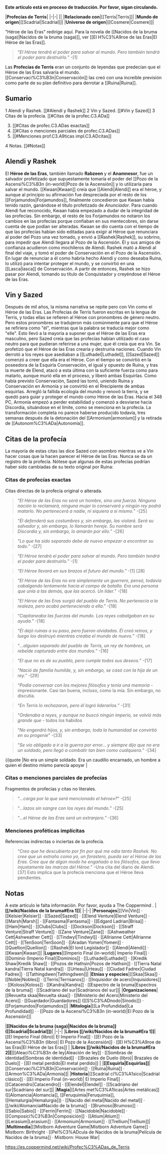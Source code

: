 **Este artículo está en proceso de traducción. Por favor, sigan circulando.**


|**Profecías de Terris**|
|-|-|
||
|**Relacionado con**|[[Terris\|Terris]]|
|**Mundo de origen**|[[Scadrial\|Scadrial]]|
|**Universo de origen**|[[Cosmere\|Cosmere]]|

"Héroe de las Eras" redirige aquí. Para la novela de [[Nacidos de la bruma (saga)\|Nacidos de la bruma (saga)]], ver [[El H%C3%A9roe de las Eras\|El Héroe de las Eras]].
>“*El Héroe tendrá el poder para salvar al mundo. Pero también tendrá el poder para destruirlo.*”
\-[1]


Las **Profecías de Terris** eran un conjunto de leyendas que predecían que el Héroe de las Eras salvaría el mundo. [[Conservaci%C3%B3n\|Conservación]] las creó con una increíble previsión como parte de su plan definitivo para derrotar a [[Ruina\|Ruina]].

## Sumario

1 Alendi y Rashek. [[#Alendi y Rashek]] 
2 Vin y Sazed. [[#Vin y Sazed]] 
3 Citas de la profecía. [[#Citas de la profec.C3.ADa]] 

3. [[#Citas de profec.C3.ADas exactas]] 
3. [[#Citas o menciones parciales de profec.C3.ADas]] 
3. [[#Menciones prof.C3.A9ticas impl.C3.ADcitas]] 


4 Notas. [[#Notas]] 


## Alendi y Rashek
El **Héroe de las Eras**, también llamado **Rabzeen** y el **Anamnesor**, fue un salvador profetizado que supuestamente tomaría el poder del [[Pozo de la Ascensi%C3%B3n (in-world)\|Pozo de la Ascensión]] y lo utilizaría para salvar el mundo. [[Kwaan\|Kwaan]] creía que [[Alendi\|Alendi]] era el héroe, y aunque al principio su afirmación fue despreciada por el resto de los [[Forjamundos\|Forjamundos]], finalmente concedieron que Kwaan había tenido razón, ganándose el título profetizado de *Anunciador*. Para cuando Alendi fue reconocido, Kwaan había empezado a dudar de la integridad de las profecías. Sin embargo, el resto de los Forjamundos no notaron los cambios en las profecías porque confiaban en sus mentecobres, sin darse cuenta de que podían ser alteradas. Kwaan se dio cuenta con el tiempo de que las profecías habían sido editadas para exigir al Héroe que renunciara al poder del Pozo una vez tomado, y envió a [[Rashek\|Rashek]], su sobrino, para impedir que Alendi llegara al Pozo de la Ascensión. Él y sus amigos de confianza acudieron como mochileros de Alendi. Rashek mató a Alendi al final del viaje, y tomó el poder de Conservación en el Pozo de la Ascensión. En lugar de renunciar a él como habría hecho Alendi y como deseaba Ruina, lo utilizó para intentar proteger el mundo, y se convirtió en una [[Lasca\|lasca]] de Conservación. A partir de entonces, Rashek se hizo pasar por Alendi, tomando su título de Conquistador y creyéndose el Héroe de las Eras.

## Vin y Sazed
Después de mil años, la misma narrativa se repite pero con Vin como el Héroe de las Eras. Las Profecías de Terris fueron escritas en la lengua de Terris, y todas ellas se refieren al Héroe con pronombres de género neutro. Pero estos pronombres se tradujeron más comúnmente para que el Héroe se refiriera como "él", mientras que la palabra se traducía mejor como "elle". Esto llevó a la mayoría a suponer que el Héroe de las Eras era masculino, pero Sazed creía que las profecías habían utilizado el caso neutro para que pudieran referirse a una mujer, que él creía que era Vin. Se profetizó que el Héroe de las Eras crearía y destruiría naciones. Cuando Vin derrotó a los reyes que asediaban a [[Luthadel\|Luthadel]], [[Sazed\|Sazed]] comenzó a creer que ella era el Héroe. Con el tiempo se convirtió en la poseedora de la Esquirla Conservación, el igual y opuesto de Ruina, y tras la muerte de Elend, atacó a esta última con la suficiente fuerza como para matarlo, aunque murió ella en el proceso, y liberó ambas Esquirlas. Como había previsto Conservación, Sazed las tomó, uniendo Ruina y Conservación en Armonía y se convirtió en el Rrecipiente de ambas esquirlas. Arregló la fallida ecología del mundo y renovó la tierra, y se quedó para guiar y proteger el mundo como Héroe de las Eras.
Hacia el 348 PC, Armonía empezó a perder estabilidad y comenzó a desviarse hacia Discordia, situándose en el límite, como se menciona en la profecía. La transformación completa no parece haberse producido todavía, tres semanas después de la detonación del [[Armonium\|armonium]] y la retirada de [[Autonom%C3%ADa\|Autonomía]].

## Citas de la profecía
La mayoría de estas citas las dice Sazed con asombro mientras ve a Vin hacer cosas que la hacen parecer el Héroe de las Eras. Nunca se da un registro de la profecía. Nótese que algunas de estas profecías podrían haber sido cambiadas de su texto original por Ruina:

### Citas de profecías exactas
Citas directas de la profecía original o alterada.

>“*El Héroe de las Eras no será un hombre, sino una fuerza. Ninguna nación lo reclamará, ninguna mujer lo conservará y ningún rey podrá matarlo. No pertenecerá a nadie, ni siquiera a sí mismo.*”
\-[25]


>“*Él defenderá sus costumbres y, sin embargo, las violará. Será su salvador y, sin embargo, lo llamarán hereje. Su nombre será Discordia y, sin embargo, lo amarán por ello.*”
\-[26]


>“*Lo que ha sido separado debe de nuevo empezar a encontrar su todo.*”
\-[27]


>“*El Héroe tendrá el poder para salvar al mundo. Pero también tendrá el poder para destruirlo.*”
\-[1]


>“*El Héroe llevará en sus brazos el futuro del mundo.*”
\-[1] [28]


>“*El Héroe de las Eras no era simplemente un guerrero, pensó, todavía cabalgando lentamente hacia el campo de batalla. Era una persona que unía a las demás, que las acercó. Un líder.*”
\-[18]


>“*El Héroe de las Eras surgió del pueblo de Terris. No pertenecía a la realeza, pero acabó perteneciendo a ella.*”
\-[18]


>“*Capitaneaba las fuerzas del mundo. Los reyes cabalgaban en su ayuda.*”
\-[18]


>“*Él dejó ruinas a su paso, pero fueron olvidadas. Él creó reinos, y luego los destruyó mientras creaba el mundo de nuevo.*”
\-[18]


>“*...alguien separado del pueblo de Terris, un rey de hombres, un rebelde capturado entre dos mundos.*”
\-[16]


>“*El que no es de su pueblo, pero cumple todos sus deseos.*”
\-[17]


>“*Nació de familia humilde, y, sin embargo, se casó con la hija de un rey.*”
\-[29]


>“*Podía conversar con los mejores filósofos y tenía una memoria*
\- impresionante. Casi tan buena, incluso, como la mía. Sin embargo, no discutía.


>“*En Terris lo rechazaron, pero él logró liderarlos.*”
\-[31]


>“*Ordenaba a reyes, y aunque no buscó ningún imperio, se volvió más grande que*
\- todos los habidos


>“*No engendró hijos, y, sin embargo, toda la humanidad se convirtió en su progenie*”
\-[33]


>“*Se vio obligado a ir a la guerra por error... y siempre dijo que no era un soldado, pero llegó a combatir tan bien como cualquiera.*”
\-[34]


{{quote
|No era un simple soldado. Era un caudillo encarnado, un hombre a quien el destino mismo parecía apoyar
|

### Citas o menciones parciales de profecías
Fragmentos de profecías y citas no literales.

>“*...carga por la que será mencionado el héroe»?*”
\-[25]


>“*...lazos sin sangre con los reyes del mundo.*”
\-[25]


>“*...el Héroe de las Eras será un extranjero.*”
\-[36]


### Menciones proféticas implícitas
Referencias indirectas o inciertas de la profecía.

>“*Creo que he descubierto por fin por qué me odia tanto Rashek. No cree que un extraño como yo, un forastero, pueda ser el Héroe de las Eras. Cree que de algún modo he engañado a los filósofos, que llevo injustamente las marcas del Héroe.*”
\-Una cita del diario de Alendi.[37] Esto implica que la profecía menciona que el Héroe lleva pendientes.


## Notas

A este artículo le falta información. Por favor, ayuda a The Coppermind .
|**[[/wiki/Nacidos de la bruma#Era 1]]**|
|-|-|
|**Personajes**|[[Vin\|Vin]] · [[Kelsier\|Kelsier]] · [[Sazed\|Sazed]] · [[Elend Venture\|Elend Venture]] · [[Marsh\|Marsh]] · [[Fantasma\|Fantasma]] · [[Edgard Ladrian\|Brisa]] · [[Ham\|Ham]] · [[Clubs\|Clubs]] · [[Dockson\|Dockson]] · [[Straff Venture\|Straff Venture]] · [[Zane Venture\|Zane]] · [[Ashweather Cett\|Ashweather Cett]] · [[Tindwyl\|Tindwyl]] · [[Allrianne Cett\|Allrianne Cett]] · [[TenSoon\|TenSoon]] · [[Aradan Yomen\|Yomen]] · [[Quellion\|Quellion]] · [[Rashek\|El lord Legislador]] · [[Alendi\|Alendi]] · [[Kwaan\|Kwaan]]|
|**Lugares**|[[Imperio Final (in-world)\| Imperio Final]] · [[Dominio (Imperio Final)\|Dominios]] · [[Luthadel\|Luthadel]] · [[Kredik Shaw\|Kredik Shaw]] · [[Pozos de Hathsin\|Pozos de Hathsin]] · [[Tierra Natal kandra\|Tierra Natal kandra]] · [[Urteau\|Urteau]] · [[Ciudad Fadrex\|Ciudad Fadrex]] · [[Tathingdwen\|Tathingdwen]]|
|**Etnias y especies**|[[Skaa\|Skaa]] · [[Noble\|Nobles]] · [[Terris\|Terrisanos]] · [[Inquisidor de acero\|Inquisidores]] · [[Koloss\|Koloss]] · [[Kandra\|Kandra]] · [[Espectro de la bruma\|Espectros de la bruma]] · [[Scadriano del sur\|Scadrianos del sur]]|
|**Organizaciones**|[[Revuelta skaa\|Revuelta skaa]] · [[Ministerio del Acero\|Ministerio del Acero]] · [[Guardador\|Guardadores]] ([[S%C3%ADnodo\|Sínodo]]) · [[Forjamundos\|Forjamundos]]|
|**Mitología**|[[La Profundidad\|La Profundidad]] ·  · [[Pozo de la Ascensi%C3%B3n (in-world)\|El Pozo de la Ascensión]]|

|**[[Nacidos de la bruma (saga)\|Nacidos de la bruma]] ([[Scadrial\|Scadrial]])**|
|-|-|
|**Libros [[/wiki/Nacidos de la bruma#Era 1]]**|[[El Imperio Final (libro)\| El Imperio Final]] · [[El Pozo de la Ascensi%C3%B3n (libro)\| El Pozo de la Ascensión]] · [[El H%C3%A9roe de las Eras\|El Héroe de las Eras]] |
|**Libros [[/wiki/Nacidos de la bruma#Era 2]]**|[[Aleaci%C3%B3n de ley\|Aleación de ley]] · [[Sombras de identidad\|Sombras de identidad]] · [[Brazales de Duelo (libro)\| Brazales de Duelo]] · [[El metal perdido\|El metal perdido]]  |
|**[[Esquirla\|Esquirlas]]**|[[Conservaci%C3%B3n\|Conservación]] · [[Ruina\|Ruina]] · [[Armon%C3%ADa\|Armonía]]|
|**Historia**|[[Scadrial cl%C3%A1sico\|Scadrial clásico]] · [[El Imperio Final (in-world)\| El Imperio Final]] · [[Catacendro\|Catacendro]] · [[Elendel\|Elendel]] · [[Scadriano del sur\|Scadriano del sur]]|
|**Magia**|[[Artes met%C3%A1licas\|Artes metálicas]] ([[Alomancia\|Alomancia]], [[Feruquimia\|Feruquimia]], [[Hemalurgia\|Hemalurgia]]) · [[Nacido del metal\|Nacido del metal]] · [[/wiki/Alomancia#Nacido de la bruma]] · [[Brumoso\|Brumoso]] · [[Sabio\|Sabio]] · [[Ferrin\|Ferrin]] · [[Nacidoble\|Nacidoble]] · [[Composici%C3%B3n\|Composición]] · [[Atium\|Atium]] · [[Lerasium\|Lerasium]] · [[Armonium\|Armonium]] · [[Trellium\|Trellium]]|
|**Multimedia**|[[Mistborn Adventure Game\|Mistborn Adventure Game‎‎]] · Mistborn: Birthright · [[Pel%C3%ADcula de Nacidos de la bruma\|Película de Nacidos de la bruma]] · Mistborn: House War|



https://es.coppermind.net/wiki/Profec%C3%ADas_de_Terris